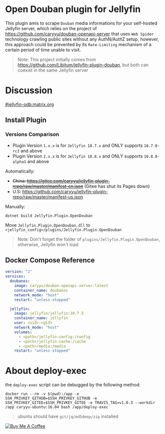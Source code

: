 # Open Douban plugin for Jellyfin

This plugin amis to scrape `Douban` media informations for your self-hosted Jellyfin server, which relies on the project of https://github.com/caryyu/douban-openapi-server that uses `Web Spider` technology crawling public sites without any AuthN/AuthZ setup, however, this approach could be prevented by its `Rate-Limiting` mechanism of a certain period of time unable to visit.

> Note: This project initially comes from https://github.com/Libitum/jellyfin-plugin-douban, but both can coexist in the same Jellyfin server

# Discussion

[#jellyfin-odb:matrix.org](https://matrix.to/#/#jellyfin-odb:matrix.org)

## Install Plugin

### Versions Comparison

- Plugin Version `1.x.x` is for `Jellyfin 10.7.x` and ONLY supports `10.7.0-rc3` and above
- Plugin Version `2.x.x` is for `Jellyfin 10.8.x` and ONLY supports `10.8.0-alpha1` and above


Automatically:

- ~~China: https://gitee.com/caryyu/jellyfin-plugin-repo/raw/master/manifest-cn.json~~ (Gitee has shut its Pages down)
- U.S: https://github.com/caryyu/jellyfin-plugin-repo/raw/master/manifest-us.json

Manually:
 
```shell
dotnet build Jellyfin.Plugin.OpenDouban
```

Move `Jellyfin.Plugin.OpenDouban.dll` to `<jellyfin_config>/plugins/Jellyfin.Plugin.OpenDouban`

> Note: Don't forget the folder of `plugins/Jellyfin.Plugin.OpenDouban`, otherwise, Jellyfin won't load

## Docker Compose Reference

```yaml
version: "2"
services:
  doubanos:
    image: caryyu/douban-openapi-server:latest
    container_name: doubanos
    network_mode: "host"
    restart: "unless-stopped"

  jellyfin:
    image: jellyfin/jellyfin:10.7.5
    container_name: jellyfin
    user: <uid>:<gid>
    network_mode: "host"
    volumes:
      - <path>/jellyfin-config:/config
      - <path>/jellyfin-cache:/cache
      - <path>/media:/media
    restart: "unless-stopped"
```

# About deploy-exec

the `deploy-exec` script can be debugged by the following method:

```shell
docker run --rm -v $(pwd):/app -e SSH_PRIVKEY_GITHUB=$SSH_PRIVKEY_GITHUB -e SSH_PRIVKEY_GITEE=$SSH_PRIVKEY_GITEE -e TRAVIS_TAG=v1.0.3 --workdir /app caryyu-ubuntu:16.04 bash /app/deploy-exec
```

> ubuntu should have `git/jq/md5deep/zip` installed


<a href="https://www.buymeacoffee.com/caryyu" target="_blank"><img src="https://www.buymeacoffee.com/assets/img/custom_images/yellow_img.png" alt="Buy Me A Coffee" style="height: auto !important;width: auto !important;" ></a>

